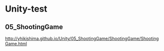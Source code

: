 Unity-test
==========

## 05_ShootingGame
http://yhikishima.github.io/Unity/05_ShootingGame/ShootingGame/ShootingGame.html
